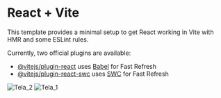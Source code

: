 # React + Vite

This template provides a minimal setup to get React working in Vite with HMR and some ESLint rules.

Currently, two official plugins are available:

- [@vitejs/plugin-react](https://github.com/vitejs/vite-plugin-react/blob/main/packages/plugin-react/README.md) uses [Babel](https://babeljs.io/) for Fast Refresh
- [@vitejs/plugin-react-swc](https://github.com/vitejs/vite-plugin-react-swc) uses [SWC](https://swc.rs/) for Fast Refresh

![Tela_2](https://github.com/arthurcordeirosilva/login-aguias.jsx/assets/145819446/09768a7f-f29e-472d-b627-8e00c5c7168e)
![Tela_1](https://github.com/arthurcordeirosilva/login-aguias.jsx/assets/145819446/8786d935-446b-4b77-8028-0f30d51aca8e)
